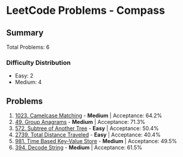 # LeetCode Problems - Compass

## Summary
Total Problems: 6

### Difficulty Distribution

- Easy: 2
- Medium: 4

## Problems

1. [1023. Camelcase Matching](https://leetcode.com/problems/camelcase-matching/) - **Medium** | Acceptance: 64.2%
2. [49. Group Anagrams](https://leetcode.com/problems/group-anagrams/) - **Medium** | Acceptance: 71.3%
3. [572. Subtree of Another Tree](https://leetcode.com/problems/subtree-of-another-tree/) - **Easy** | Acceptance: 50.4%
4. [2739. Total Distance Traveled](https://leetcode.com/problems/total-distance-traveled/) - **Easy** | Acceptance: 40.4%
5. [981. Time Based Key-Value Store](https://leetcode.com/problems/time-based-key-value-store/) - **Medium** | Acceptance: 49.5%
6. [394. Decode String](https://leetcode.com/problems/decode-string/) - **Medium** | Acceptance: 61.5%